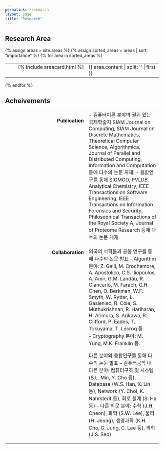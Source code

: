```yaml
---
permalink: /research
layout: page
title: "Research"
---
```


## Research Area

{% assign areas = site.areas %} 
{% assign sorted_areas = areas | sort: "importance" %} 
{% for area in sorted_areas %}

<style>
.post-card__header > h4 {
    font-size: 1.3rem;
}
.page-content {
max-width: 60em;
}
table, table tr, table td {
    border: none;
    font-weight: 400;
}
td.left {
    text-align: right;
    vertical-align: top;
    width: 250px;
}
td > .post-card {
    width : 250px;
}
</style>

<table cellspacing="0" cellpadding="0">

<td class="left">{% include areacard.html %}</td>
<td>{{ area.content | split: '</div>' | first }} </div></td>
</table>


{% endfor %}

## Acheivements

<table cellspacing="0" cellpadding="0" markdown="1">
<tr markdown="1">
<td class="left"><h4>Publication</h4></td>
<td markdown="1">
- 컴퓨터이론 분야의 권위 있는 국제학술지 SIAM Journal on Computing, SIAM Journal on Discrete Mathematics, Theoretical Computer Science, Algorithmica, Journal of Parallel and Distributed Computing, Information and Computation 등에 다수의 논문 게재.
- 융합연구를 통해 SIGMOD, PVLDB, Analytical Chemistry, IEEE Transactions on Software Engineering, IEEE Transactions on Information Forensics and Security, Philosophical Transactions of the Royal Society A, Journal of Proteome Research 등에 다수의 논문 게재.
</td>
</tr>

<tr markdown="1">
<td class="left"><h4>Collaboration</h4></td>
<td markdown="1">

외국의 석학들과 공동 연구를 통해 다수의 논문 발표
–  Algorithm 분야: Z. Galil, M. Crochemore, A. Apostolico, C.S. Iliopoulos, A. Amir, G.M. Landau, R. Giancarlo, M. Farach, G.H. Chen, O. Berkman, W.F. Smyth, W. Rytter, L. Gasieniec, R. Cole, S. Muthukrishnan, R. Hariharan, H. Arimura, S. Arikawa, R. Clifford, P. Eades, T. Tokuyama, T. Lecroq 등.  
–  Cryptography 분야: M. Yung, M.K. Franklin 등.

다른 분야와 융합연구를 통해 다수의 논문 발표
–  컴퓨터공학 내 다른 분야: 컴퓨터구조 및 시스템 (S.L. Min, Y. Cho 등), Database (W.S. Han, X. Lin 등), Network (Y. Choi, K. Nahrstedt 등), 회로 설계 (S. Ha 등)
–  다른 학문 분야: 수학 (J.H. Cheon), 화학 (S.W. Lee), 물리 (H. Jeong), 생명과학 (K.H. Cho, G. Jung, C. Lee 등), 의학 (J.S. Seo)

</td>
</tr>
</table>